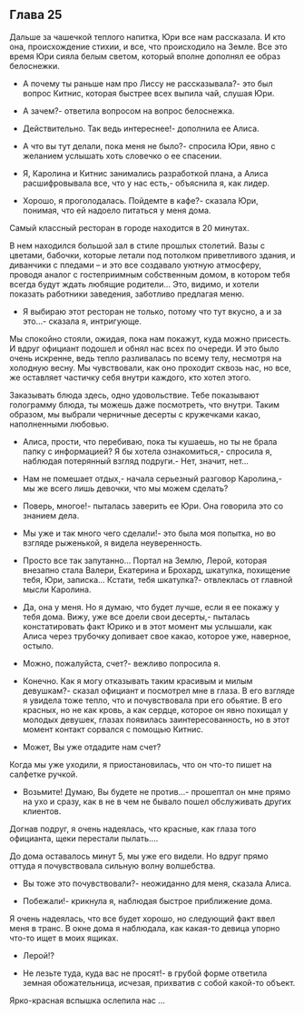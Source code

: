 ## Глава 25

Дальше за чашечкой теплого напитка, Юри все нам рассказала. И кто она, происхождение стихии, и все, что происходило на
Земле. Все это время Юри сияла белым светом, который вполне дополнял ее образ белоснежки.

- А почему ты раньше нам про Лиссу не рассказывала?- это был вопрос Китнис, которая быстрее всех выпила чай, слушая Юри.

- А зачем?- ответила вопросом на вопрос белоснежка.

- Действительно. Так ведь интереснее!- дополнила ее Алиса.

- А что вы тут делали, пока меня не было?- спросила Юри, явно с желанием услышать хоть словечко о ее спасении.

- Я, Каролина и Китнис занимались разработкой плана, а Алиса расшифровывала все, что у нас есть,- объяснила я, как
  лидер.

- Хорошо, я проголодалась. Пойдемте в кафе?- сказала Юри, понимая, что ей надоело питаться у меня дома.

Самый классный ресторан в городе находится в 20 минутах.

В нем находился большой зал в стиле прошлых столетий. Вазы с цветами, бабочки, которые летали под потолком приветливого
здания, и диванчики с пледами – и это все создавало уютную атмосферу, проводя аналог с гостеприимным собственным домом,
в котором тебя всегда будут ждать любящие родители… Это, видимо, и хотели показать работники заведения, заботливо
предлагая меню.

- Я выбираю этот ресторан не только, потому что тут вкусно, а и за это…- сказала я, интригующе.

Мы спокойно стояли, ожидая, пока нам покажут, куда можно присесть. И вдруг официант подошел и обнял нас всех по очереди.
И это было очень искренне, ведь тепло разливалась по всему телу, несмотря на холодную весну. Мы чувствовали, как оно
проходит сквозь нас, но все, же оставляет частичку себя внутри каждого, кто хотел этого.

Заказывать блюда здесь, одно удовольствие. Тебе показывают голограмму блюда, ты можешь даже посмотреть, что внутри.
Таким образом, мы выбрали черничные десерты с кружечками какао, наполненными любовью.

- Алиса, прости, что перебиваю, пока ты кушаешь, но ты не брала папку с информацией? Я бы хотела ознакомиться,- спросила
  я, наблюдая потерянный взгляд подруги.- Нет, значит, нет…

- Нам не помешает отдых,- начала серьезный разговор Каролина,- мы же всего лишь девочки, что мы можем сделать?

- Поверь, многое!- пыталась заверить ее Юри. Она говорила это со знанием дела.

- Мы уже и так много чего сделали!- это была моя попытка, но во взгляде рыженькой, я видела неуверенность.

- Просто все так запутанно… Портал на Землю, Лерой, которая внезапно стала Валери, Екатерина и Брохард, шкатулка,
  похищение тебя, Юри, записка… Кстати, тебя шкатулка?- отвлеклась от главной мысли Каролина.

- Да, она у меня. Но я думаю, что будет лучше, если я ее покажу у тебя дома. Вижу, уже все доели свои десерты,- пыталась
  констатировать факт Юрико и в этот момент мы услышали, как Алиса через трубочку допивает свое какао, которое уже,
  наверное, остыло.

- Можно, пожалуйста, счет?- вежливо попросила я.

- Конечно. Как я могу отказывать таким красивым и милым девушкам?- сказал официант и посмотрел мне в глаза. В его
  взгляде я увидела тоже тепло, что и почувствовала при его обьятие. В его красных, но не как кровь, а как сердце,
  которое он явно похищал у молодых девушек, глазах появилась заинтересованность, но в этот момент контакт сорвался с
  помощью Китнис.

- Может, Вы уже отдадите нам счет?

Когда мы уже уходили, я приостановилась, что он что-то пишет на салфетке ручкой.

- Возьмите! Думаю, Вы будете не против…- прошептал он мне прямо на ухо и сразу, как в не в чем не бывало пошел
  обслуживать других клиентов.

Догнав подруг, я очень надеялась, что красные, как глаза того официанта, щеки перестали пылать….

До дома оставалось минут 5, мы уже его видели. Но вдруг прямо оттуда я почувствовала сильную волну волшебства.

- Вы тоже это почувствовали?- неожиданно для меня, сказала Алиса.

- Побежали!- крикнула я, наблюдая быстрое приближение дома.

Я очень надеялась, что все будет хорошо, но следующий факт ввел меня в транс. В окне дома я наблюдала, как какая-то
девица упорно что-то ищет в моих ящиках.

- Лерой!?

- Не лезьте туда, куда вас не просят!- в грубой форме ответила земная обожательница, исчезая, прихватив с собой какой-то
  объект.

Ярко-красная вспышка ослепила нас …
